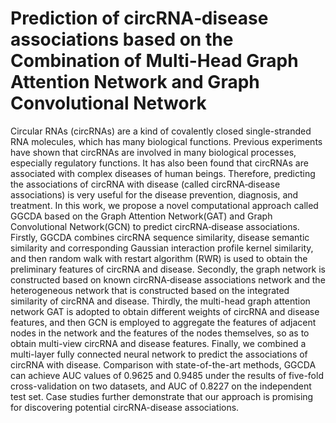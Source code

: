 # Prediction of circRNA‑disease associations based on the Combination of Multi-Head Graph Attention Network and Graph Convolutional Network 

Circular RNAs (circRNAs) are a kind of covalently closed single-stranded RNA molecules, which has many biological functions. Previous experiments have shown that circRNAs are involved in many biological processes, especially regulatory functions. It has also been found that circRNAs are associated with complex diseases of human beings. Therefore, predicting the associations of circRNA with disease (called circRNA‑disease associations) is very useful for the disease prevention, diagnosis, and treatment. In this work, we propose a novel computational approach called GGCDA based on the Graph Attention Network(GAT) and Graph Convolutional Network(GCN) to predict circRNA‑disease associations. Firstly, GGCDA combines circRNA sequence similarity, disease semantic similarity and corresponding Gaussian interaction profile kernel similarity, and then random walk with restart algorithm (RWR) is used to obtain the preliminary features of circRNA and disease. Secondly, the graph network is constructed based on known circRNA‑disease associations network and the heterogeneous network that is constructed based on the integrated similarity of circRNA and disease. Thirdly, the multi-head graph attention network GAT is adopted to obtain different weights of circRNA and disease features, and then GCN is employed to aggregate the features of adjacent nodes in the network and the features of the nodes themselves, so as to obtain multi-view circRNA and disease features. Finally, we combined a multi-layer fully connected neural network to predict the associations of circRNA with disease. Comparison with state-of-the-art methods, GGCDA can achieve AUC values of 0.9625 and 0.9485 under the results of five-fold cross-validation on two datasets, and AUC of 0.8227 on the independent test set. Case studies further demonstrate that our approach is promising for discovering potential circRNA-disease associations.
